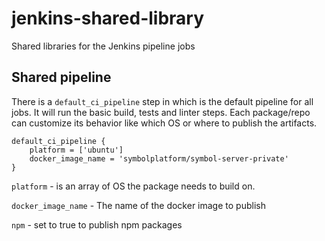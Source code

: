# jenkins-shared-library
Shared libraries for the Jenkins pipeline jobs

## Shared pipeline

There is a ``default_ci_pipeline`` step in which is the default pipeline for all jobs.  It will run the basic build, tests and linter 
steps. Each package/repo can customize its behavior like which OS or where to publish the artifacts.

````
default_ci_pipeline {
    platform = ['ubuntu']
    docker_image_name = 'symbolplatform/symbol-server-private'
}
````

``platform`` - is an array of OS the package needs to build on.

``docker_image_name`` - The name of the docker image to publish

``npm`` - set to true to publish npm packages
